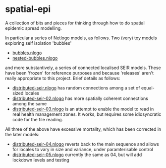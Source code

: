 # spatial-epi
A collection of bits and pieces for thinking through how to do spatial epidemic spread modelling.

In particular a series of Netlogo models, as follows. Two (very) toy models exploring self isolation 'bubbles'
+ [bubbles.nlogo](bubbles.nlogo)
+ [nested-bubbles.nlogo](nested-bubbles.nlogo)

and more substantively, a series of connected localised SEIR models. These have been 'frozen' for reference purposes and because 'releases' aren't really appropriate to this project. Brief details as follows:
+ [distributed-seir.nlogo](distributed-seir.nlogo) has random connections among a set of equal-sized locales
+ [distributed-seir-02.nlogo](distributed-seir-02.nlogo) has more spatially coherent connections among the same
+ [distributed-seir-03.nlogo](distributed-seir-03.nlogo) is an attempt to enable the model to read in real health management zones. It works, but requires some idiosyncratic code for the file reading.

All three of the above have excessive mortality, which has been corrected in the later models:
+ [distributed-seir-04.nlogo](distributed-seir-04.nlogo) reverts back to the main sequence and allows for locales to vary in size and variance, under paramterisable control
+ [distributed-seir-05.nlogo](distributed-seir-05.nlogo) currently the same as 04, but will add lockdown levels and testing
